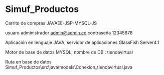 # Simuf_Productos
 Carrito de compras JAVAEE-JSP-MYSQL-JS
 
 usuaro administrador admin@admin.co contraseña 12345678
 
 Aplicación en lenguaje JAVA, servidor de aplicaciones GlassFish Server4.1  
 
 Motor de base de datos MYSQL, nombre de DB : tiendavirtual 
 
 Ruta en base de datos Simuf_Productos\src\java\models\Conexion_tiendavirtual.java
